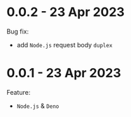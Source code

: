 # 0.0.2 - 23 Apr 2023

Bug fix:

- add `Node.js` request body `duplex`

# 0.0.1 - 23 Apr 2023

Feature:

- `Node.js` & `Deno`